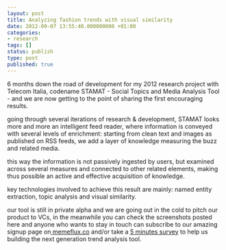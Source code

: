 ```yaml
---
layout: post
title: Analyzing fashion trends with visual similarity
date: 2012-09-07 13:55:40.000000000 +01:00
categories:
- research
tags: []
status: publish
type: post
published: true
---
```

<p>6 months down the road of development for my 2012 research project with Telecom Italia, codename STAMAT - Social Topics and Media Analysis Tool - and we are now getting to the point of sharing the first encouraging results.</p>
<p>going through several iterations of research &amp; development, STAMAT looks more and more an intelligent feed reader, where information is conveyed with several levels of enrichment: starting from clean text and images as published on RSS feeds, we add a layer of knowledge measuring the buzz and related media.</p>
<p>this way the information is not passively ingested by users, but examined across several measures and connected to other related elements, making thus possible an active and effective acquisition of knowledge.</p>
<p>key technologies involved to achieve this result are mainly: named entity extraction, topic analysis and visual similarity.</p>
<p>our tool is still in private alpha and we are going out in the cold to pitch our product to VCs, in the meanwhile you can check the screenshots posted here and anyone who wants to stay in touch can subscribe to our amazing signup page on<a href="http://memeflux.co/signup/"> memeflux.co</a> and/or take a <a href="http://www.surveymonkey.com/s/ZBVHZZQ">5 minutes survey</a> to help us building the next generation trend analysis tool.</p>

